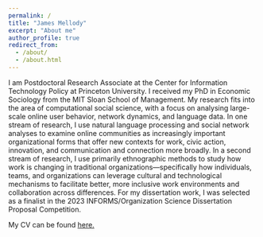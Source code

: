 ```yaml
---
permalink: /
title: "James Mellody"
excerpt: "About me"
author_profile: true
redirect_from: 
  - /about/
  - /about.html
---
```


I am Postdoctoral Research Associate at the Center for Information Technology Policy at Princeton University. I received my PhD in Economic Sociology from the MIT Sloan School of Management. My research fits into the area of computational social science, with a focus on analysing large-scale online user behavior, network
dynamics, and language data. In one stream of research, I use natural language processing and social network analyses to examine online communities as increasingly important organizational forms that offer new contexts for work, civic action, innovation, and communication and connection more broadly. In a second stream of research, I use primarily ethnographic methods to study how work is changing in traditional organizations—specifically how individuals, teams, and organizations can leverage cultural and technological mechanisms to facilitate better, more inclusive work environments and collaboration across differences. For my dissertation work, I was selected as a finalist in the 2023 INFORMS/Organization Science Dissertation Proposal Competition.

My CV can be found <a href="files/Mellody_CV_2025.pdf" target="_blank">here.</a>